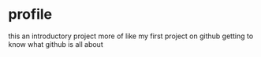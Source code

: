 # profile
this an introductory project more of like my first project on github getting to know what github is all about 
